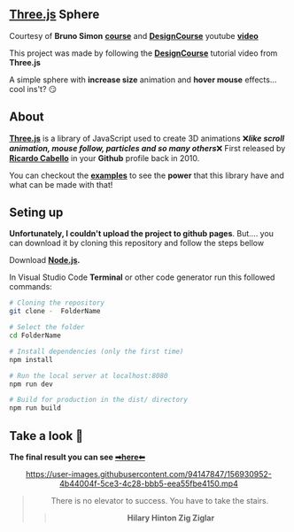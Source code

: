 ## [Three.js](https://threejs.org/) Sphere

Courtesy of **Bruno Simon** **[course](https://threejs-journey.xyz/)** and **[DesignCourse](https://www.youtube.com/channel/UCVyRiMvfUNMA1UPlDPzG5Ow)** youtube **[video](https://www.youtube.com/watch?v=pUgWfqWZWmM)**

This project was made by following the **[DesignCourse](https://www.youtube.com/channel/UCVyRiMvfUNMA1UPlDPzG5Ow)** tutorial video from **Three.js**

A simple sphere with **increase size** animation and **hover mouse** effects... cool ins't? 😏

## About

**[Three.js](https://threejs.org/)** is a library of JavaScript used to create 3D animations ❌***like scroll animation, mouse follow, particles and so many others***❌
First released by **[Ricardo Cabello](https://github.com/mrdoob/)** in your **Github** profile back in 2010.

You can checkout the **[examples](https://threejs.org/examples/#webgl_animation_keyframes)** to see the **power** that this library have and what can be made with that!

## Seting up

**Unfortunately, I couldn't upload the project to github pages**. But.... you can download it by cloning this repository and follow the steps bellow 

Download **[Node.js](https://nodejs.org/en/download/).**

In Visual Studio Code **Terminal** or other code generator run this followed commands:

``` bash
# Cloning the repository
git clone -  FolderName

# Select the folder 
cd FolderName

# Install dependencies (only the first time)
npm install

# Run the local server at localhost:8080
npm run dev

# Build for production in the dist/ directory
npm run build
```

## Take a look 📝

 **The final result you can see [➡here⬅](https://bumboobee.github.io/College-site/)**
 
<div align="center">

https://user-images.githubusercontent.com/94147847/156930952-4b44004f-5ce3-4c28-bbb5-eea55fbe4150.mp4

 > There is no elevator to success. You have to take the stairs.
 >> **Hilary Hinton Zig Ziglar**
<div \> 
